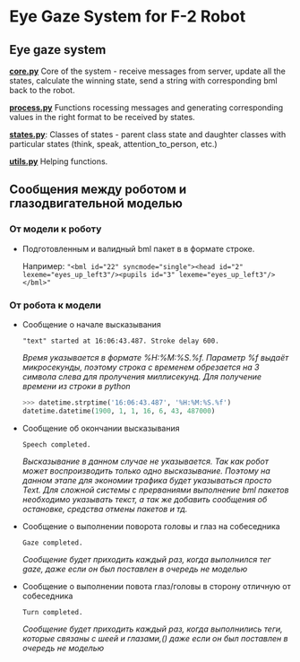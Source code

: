 # Eye Gaze System for F-2 Robot

## Eye gaze system

[**core.py**](core.py)
Core of the system - receive messages from server, update all the states, calculate the winning state, send a string with corresponding bml back to the robot.   

[**process.py**](process.py)
Functions rocessing messages and generating corresponding values in the right format to be received by states.

[**states.py**](states.py):
Classes of states - parent class state and daughter classes with particular states (think, speak, attention_to_person, etc.)

[**utils.py**](utils.py)
Helping functions.

## Сообщения между роботом и глазодвигательной моделью

### От модели к роботу
* Подготовленным и валидный bml пакет в в формате строке.
    
    Например: 
    ```"<bml id="22" syncmode="single"><head id="2" lexeme="eyes_up_left3"/><pupils id="3" lexeme="eyes_up_left3"/></bml>"```

### От робота к модели 
* Сообщение о начале высказывания

    ```"text" started at 16:06:43.487. Stroke delay 600.```
  

    *Время указывается в формате %H:%M:%S.%f. Параметр %f выдаёт микросекунды, поэтому строка с временем обрезается на 3 символа слева для пролучения миллисекунд. Для получение времени из строки в python*
    
    ```python
    >>> datetime.strptime('16:06:43.487', '%H:%M:%S.%f')
    datetime.datetime(1900, 1, 1, 16, 6, 43, 487000)
    ```
    
* Сообщение об окончании высказывания

    ```Speech completed.```

    *Высказывание в данном случае не указывается. Так как робот может воспроизводить только одно высказывание. Поэтому на данном этапе для экономии трафика будет указываться просто Text. Для сложной системы с прерваниями выполнение bml пакетов необходимо указывать текст, а так же добавить сообщения об остановке, средства отмены пакетов и тд.*

* Сообщение о выполнении поворота головы и глаз на собеседника

    ```Gaze completed.```

    *Сообщение будет приходить каждый раз, когда выполнился тег gaze, даже если он был поставлен в очередь не моделью*

* Сообщение о выполнении повота глаз/головы в сторону отличную от собеседника

    ```Turn completed.```

    *Сообщение будет приходить каждый раз, когда выполнились теги, которые связаны с шеей и глазами,() даже если он был поставлен в очередь не моделью*

